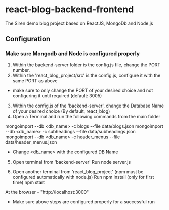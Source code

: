 # react-blog-backend-frontend
The Siren demo blog project based on ReactJS, MongoDb and Node.js

## Configuration

### Make sure Mongodb and Node is configured properly

1) Within the backend-server folder is the config.js file, change the PORT number.
2) Within the 'react_blog_project/src' is the config.js, configure it with the same PORT as above

* make sure to only change the PORT of your desired choice and not configuring it until required (default: 3005)

3) Within the config.js of the 'backend-server', change the Database Name of your desired choice
(By default, react_blog)
4) Open a Terminal and run the following commands from the main folder

mongoimport --db <db_name> -c blogs --file data/blogs.json
mongoimport --db <db_name> -c subheadings --file data/subheadings.json
mongoimport --db <db_name> -c header_menus --file data/header_menus.json

* Change <db_name> with the configured DB Name

5) Open terminal from 'backend-server'
Run node server.js

6) Open another terminal from 'react_blog_project'
(npm must be configured automatically with node.js)
Run npm install (only for first time)
npm start

At the browser - "http://localhost:3000"

* Make sure above steps are configured properly for a successful run